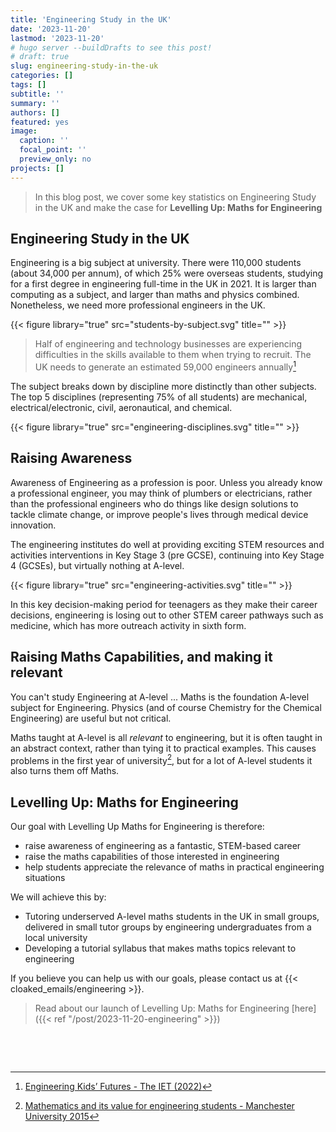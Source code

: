 ```yaml
---
title: 'Engineering Study in the UK'
date: '2023-11-20'
lastmod: '2023-11-20'
# hugo server --buildDrafts to see this post!
# draft: true
slug: engineering-study-in-the-uk
categories: []
tags: []
subtitle: ''
summary: ''
authors: []
featured: yes
image:
  caption: ''
  focal_point: ''
  preview_only: no
projects: []
---
```


> In this blog post, we cover some key statistics on Engineering Study in the UK and make the case for **Levelling Up: Maths for Engineering**

<!--more-->

## Engineering Study in the UK

Engineering is a big subject at university. There were 110,000 students (about 34,000 per annum), of which 25% were overseas students, studying for a first degree in engineering full-time in the UK in 2021. It is larger than computing as a subject, and larger than maths and physics combined. Nonetheless, we need more professional engineers in the UK.

{{< figure library="true" src="students-by-subject.svg" title="" >}}

> Half of engineering and technology businesses are experiencing difficulties in the skills available to them when
trying to recruit.  The UK needs to generate an estimated 59,000 engineers annually[^1]

The subject breaks down by discipline more distinctly than other subjects. The top 5 disciplines (representing 75% of all students) are mechanical, electrical/electronic, civil, aeronautical, and chemical.

{{< figure library="true" src="engineering-disciplines.svg" title="" >}}

## Raising Awareness

Awareness of Engineering as a profession is poor. Unless you already know a professional engineer, you may think of plumbers or electricians, rather than the professional engineers who do things like design solutions to tackle climate change, or improve people's lives through medical device innovation.

The engineering institutes do well at providing exciting STEM resources and activities interventions in Key Stage 3 (pre GCSE), continuing into Key Stage 4 (GCSEs), but virtually nothing at A-level.

{{< figure library="true" src="engineering-activities.svg" title="" >}}

In this key decision-making period for teenagers as they make their career decisions, engineering is losing out to other STEM career pathways such as medicine, which has more outreach activity in sixth form.

## Raising Maths Capabilities, and making it relevant

You can't study Engineering at A-level ... Maths is the foundation A-level subject for Engineering. Physics (and of course Chemistry for the Chemical Engineering) are useful but not critical.

Maths taught at A-level is all *relevant* to engineering, but it is often taught in an abstract context, rather than tying it to practical examples. This causes problems in the first year of university[^2], but for a lot of A-level students it also turns them off Maths.

## Levelling Up: Maths for Engineering

Our goal with Levelling Up Maths for Engineering is therefore:

* raise awareness of engineering as a fantastic, STEM-based career
* raise the maths capabilities of those interested in engineering
* help students appreciate the relevance of maths in practical engineering situations

We will achieve this by:

* Tutoring underserved A-level maths students in the UK in small groups, delivered in small tutor groups by engineering undergraduates from a local university
* Developing a tutorial syllabus that makes maths topics relevant to engineering

If you believe you can help us with our goals, please contact us at {{< cloaked_emails/engineering >}}.

> Read about our launch of Levelling Up: Maths for Engineering [here]({{< ref "/post/2023-11-20-engineering" >}})

<p>&nbsp;</p>
<p>&nbsp;</p>

[^1]: [Engineering Kids’ Futures - The IET (2022)](https://www.theiet.org/media/11077/engineering-kids-futures.pdf)

[^2]: [Mathematics and its value for engineering students - Manchester University 2015](https://research.manchester.ac.uk/files/22734837/POST-PEER-REVIEW-NON-PUBLISHERS.PDF)
